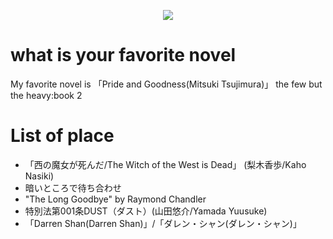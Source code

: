 <p align="center">
  <img src="https://github.com/user-attachments/assets/67e46a6f-4034-468a-9d38-c8992b0d3e66" >
</p>

# what is your favorite novel
My favorite novel is 「Pride and Goodness(Mitsuki Tsujimura)」
the few but the heavy:book 2

# List of place
- 「西の魔女が死んだ/The Witch of the West is Dead」 (梨木香歩/Kaho Nasiki)
- 暗いところで待ち合わせ
- "The Long Goodbye" by Raymond Chandler
- 特別法第001条DUST（ダスト）(山田悠介/Yamada Yuusuke)
- 「Darren Shan(Darren Shan)」/「ダレン・シャン(ダレン・シャン)」


